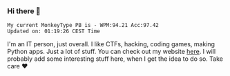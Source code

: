 ### Hi there 👋
<!-- PB START -->
```
My current MonkeyType PB is - WPM:94.21 Acc:97.42
Updated on: 01:19:26 CEST Time
```
<!-- PB END -->
I'm an IT person, just overall. I like CTFs, hacking, coding games, making Python apps. Just a lot of stuff.
You can check out my website [here](https://skill3472.github.io/).
I will probably add some interesting stuff here, when I get the idea to do so. Take care ❤️
